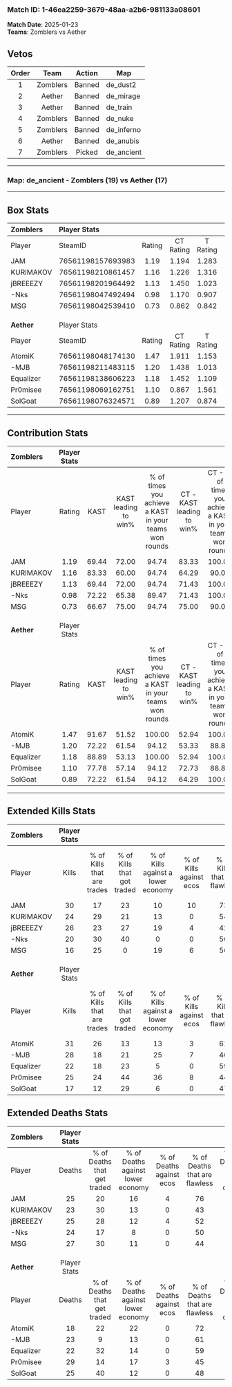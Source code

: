 ### Match ID: 1-46ea2259-3679-48aa-a2b6-981133a08601  
**Match Date**: 2025-01-23  
**Teams**: Zomblers vs Aether  

## Vetos  

| Order | Team | Action | Map |
| :---: | :--: | :----: | --- |
| 1 | Zomblers | Banned | de_dust2 |
| 2 | Aether | Banned | de_mirage |
| 3 | Aether | Banned | de_train |
| 4 | Zomblers | Banned | de_nuke |
| 5 | Zomblers | Banned | de_inferno |
| 6 | Aether | Banned | de_anubis |
| 7 | Zomblers | Picked | de_ancient |

---  

### **Map**: de_ancient - Zomblers (19) vs Aether (17)  
---  

## Box Stats  

| **Zomblers** | Player Stats      |        |           |          |       |      |       |         |        |      |     |
| :- | :- | :-: | :-: | :-: | :-: | :-: | :-: | :-: | :-: | :-: | :-: |
| Player       | SteamID           | Rating | CT Rating | T Rating | KAST  | ADR  | Kills | Assists | Deaths | K/D  | HS% |
| JAM          | 76561198157693983 |  1.19  |   1.194   |  1.283   | 69.44 | 79.7 |  30   |    7    |   25   | 1.20 | 26  |
| KURIMAKOV    | 76561198210861457 |  1.16  |   1.226   |  1.316   | 83.33 | 73.4 |  24   |    7    |   23   | 1.04 | 45  |
| jBREEEZY     | 76561198201964492 |  1.13  |   1.450   |  1.023   | 69.44 | 88.9 |  26   |    9    |   25   | 1.04 | 53  |
| -Nks         | 76561198047492494 |  0.98  |   1.170   |  0.907   | 72.22 | 73.5 |  20   |   11    |   24   | 0.83 | 55  |
| MSG          | 76561198042539410 |  0.73  |   0.862   |  0.842   | 66.67 | 51.3 |  16   |   13    |   27   | 0.59 | 68  |
|              |                   |        |           |          |       |      |       |         |        |      |     |
|              |                   |        |           |          |       |      |       |         |        |      |     |
|              |                   |        |           |          |       |      |       |         |        |      |     |
| **Aether**   | Player Stats      |        |           |          |       |      |       |         |        |      |     |
| Player       | SteamID           | Rating | CT Rating | T Rating | KAST  | ADR  | Kills | Assists | Deaths | K/D  | HS% |
| AtomiK       | 76561198048174130 |  1.47  |   1.911   |  1.153   | 91.67 | 77.6 |  31   |    5    |   18   | 1.72 |  9  |
| -MJB         | 76561198211483115 |  1.20  |   1.438   |  1.013   | 72.22 | 77.2 |  28   |   10    |   23   | 1.22 | 57  |
| Equalizer    | 76561198138606223 |  1.18  |   1.452   |  1.109   | 88.89 | 73.8 |  22   |   10    |   22   | 1.00 | 36  |
| Pr0misee     | 76561198069162751 |  1.10  |   0.867   |  1.561   | 77.78 | 81.5 |  25   |   13    |   29   | 0.86 | 32  |
| SolGoat      | 76561198076324571 |  0.89  |   1.207   |  0.874   | 72.22 | 71.8 |  17   |   13    |   25   | 0.68 | 41  |
---  

## Contribution Stats  

| **Zomblers** | Player Stats |       |                      |                                                        |                           |                                                             |                          |                                                            |
| :- | :-: | :-: | :-: | :-: | :-: | :-: | :-: | :-: |
| Player       |    Rating    | KAST  | KAST leading to win% | % of times you achieve a KAST in your teams won rounds | CT - KAST leading to win% | CT - % of times you achieve a KAST in your teams won rounds | T - KAST leading to win% | T - % of times you achieve a KAST in your teams won rounds |
| JAM          |     1.19     | 69.44 |        72.00         |                         94.74                          |           83.33           |                           100.00                            |          61.54           |                           88.89                            |
| KURIMAKOV    |     1.16     | 83.33 |        60.00         |                         94.74                          |           64.29           |                            90.00                            |          56.25           |                           100.00                           |
| jBREEEZY     |     1.13     | 69.44 |        72.00         |                         94.74                          |           71.43           |                           100.00                            |          72.73           |                           88.89                            |
| -Nks         |     0.98     | 72.22 |        65.38         |                         89.47                          |           71.43           |                           100.00                            |          58.33           |                           77.78                            |
| MSG          |     0.73     | 66.67 |        75.00         |                         94.74                          |           75.00           |                            90.00                            |          75.00           |                           100.00                           |
|              |              |       |                      |                                                        |                           |                                                             |                          |                                                            |
|              |              |       |                      |                                                        |                           |                                                             |                          |                                                            |
|              |              |       |                      |                                                        |                           |                                                             |                          |                                                            |
| **Aether**   | Player Stats |       |                      |                                                        |                           |                                                             |                          |                                                            |
| Player       |    Rating    | KAST  | KAST leading to win% | % of times you achieve a KAST in your teams won rounds | CT - KAST leading to win% | CT - % of times you achieve a KAST in your teams won rounds | T - KAST leading to win% | T - % of times you achieve a KAST in your teams won rounds |
| AtomiK       |     1.47     | 91.67 |        51.52         |                         100.00                         |           52.94           |                           100.00                            |          50.00           |                           100.00                           |
| -MJB         |     1.20     | 72.22 |        61.54         |                         94.12                          |           53.33           |                            88.89                            |          72.73           |                           100.00                           |
| Equalizer    |     1.18     | 88.89 |        53.13         |                         100.00                         |           52.94           |                           100.00                            |          53.33           |                           100.00                           |
| Pr0misee     |     1.10     | 77.78 |        57.14         |                         94.12                          |           72.73           |                            88.89                            |          47.06           |                           100.00                           |
| SolGoat      |     0.89     | 72.22 |        61.54         |                         94.12                          |           64.29           |                           100.00                            |          58.33           |                           87.50                            |
---  

## Extended Kills Stats  

| **Zomblers** | Player Stats |                            |                            |                                    |                         |                              |                                 |                                       |                    |           |
| :- | :-: | :-: | :-: | :-: | :-: | :-: | :-: | :-: | :-: | :-: |
| Player       |    Kills     | % of Kills that are trades | % of Kills that got traded | % of Kills against a lower economy | % of Kills against ecos | % of Kills that are flawless | % of Kills that are close duels | % of Kills that are assisted by flash | Pistol Round Kills | AWP Kills |
| JAM          |      30      |             17             |             23             |                 10                 |           10            |              73              |                7                |                  10                   |         11         |     3     |
| KURIMAKOV    |      24      |             29             |             21             |                 13                 |            0            |              54              |               13                |                  13                   |         0          |     2     |
| jBREEEZY     |      26      |             23             |             27             |                 19                 |            4            |              42              |                8                |                   0                   |         1          |     1     |
| -Nks         |      20      |             30             |             40             |                 0                  |            0            |              50              |                5                |                  10                   |         0          |     3     |
| MSG          |      16      |             25             |             0              |                 19                 |            6            |              56              |               19                |                   6                   |         0          |     0     |
|              |              |                            |                            |                                    |                         |                              |                                 |                                       |                    |           |
|              |              |                            |                            |                                    |                         |                              |                                 |                                       |                    |           |
|              |              |                            |                            |                                    |                         |                              |                                 |                                       |                    |           |
| **Aether**   | Player Stats |                            |                            |                                    |                         |                              |                                 |                                       |                    |           |
| Player       |    Kills     | % of Kills that are trades | % of Kills that got traded | % of Kills against a lower economy | % of Kills against ecos | % of Kills that are flawless | % of Kills that are close duels | % of Kills that are assisted by flash | Pistol Round Kills | AWP Kills |
| AtomiK       |      31      |             26             |             13             |                 13                 |            3            |              61              |                3                |                   3                   |         17         |     4     |
| -MJB         |      28      |             18             |             21             |                 25                 |            7            |              46              |               14                |                   7                   |         0          |     0     |
| Equalizer    |      22      |             18             |             23             |                 5                  |            0            |              59              |                9                |                   5                   |         0          |     0     |
| Pr0misee     |      25      |             24             |             44             |                 36                 |            8            |              44              |                8                |                   8                   |         0          |     1     |
| SolGoat      |      17      |             12             |             29             |                 6                  |            0            |              47              |               12                |                  12                   |         0          |     0     |
## Extended Deaths Stats  

| **Zomblers** | Player Stats |                             |                                   |                          |                               |                            |                           |               |
| :- | :-: | :-: | :-: | :-: | :-: | :-: | :-: | :-: |
| Player       |    Deaths    | % of Deaths that get traded | % of Deaths against lower economy | % of Deaths against ecos | % of Deaths that are flawless | % of Deaths that are close | % of Deaths while blinded | Deaths to AWP |
| JAM          |      25      |             20              |                16                 |            4             |              76               |             8              |             4             |       2       |
| KURIMAKOV    |      23      |             30              |                13                 |            0             |              43               |             13             |             9             |       7       |
| jBREEEZY     |      25      |             28              |                12                 |            4             |              52               |             8              |             4             |       4       |
| -Nks         |      24      |             17              |                 8                 |            0             |              50               |             13             |             0             |       3       |
| MSG          |      27      |             30              |                11                 |            0             |              44               |             4              |            15             |       1       |
|              |              |                             |                                   |                          |                               |                            |                           |               |
|              |              |                             |                                   |                          |                               |                            |                           |               |
|              |              |                             |                                   |                          |                               |                            |                           |               |
| **Aether**   | Player Stats |                             |                                   |                          |                               |                            |                           |               |
| Player       |    Deaths    | % of Deaths that get traded | % of Deaths against lower economy | % of Deaths against ecos | % of Deaths that are flawless | % of Deaths that are close | % of Deaths while blinded | Deaths to AWP |
| AtomiK       |      18      |             22              |                22                 |            0             |              72               |             0              |             6             |       3       |
| -MJB         |      23      |              9              |                13                 |            0             |              61               |             9              |             9             |       3       |
| Equalizer    |      22      |             32              |                14                 |            0             |              59               |             14             |             5             |       2       |
| Pr0misee     |      29      |             14              |                17                 |            3             |              45               |             10             |            10             |       3       |
| SolGoat      |      25      |             40              |                12                 |            0             |              48               |             12             |             8             |       1       |
